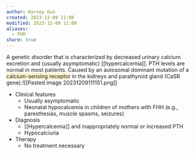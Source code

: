 ```yaml
---
author: Harvey Guo
created: 2023-12-09 11:08
modified: 2023-12-09 11:08
aliases:
  - FHH
share: true
---
```

A genetic disorder that is characterized by decreased urinary calcium excretion and (usually asymptomatic) [[hypercalcemia]]. PTH levels are normal in most patients. Caused by an autosomal dominant mutation of a <span style="background:rgba(240, 200, 0, 0.2)">calcium-sensing receptor</span> in the kidneys and parathyroid gland (CaSR gene).![[Pasted image 20231209111151.png]]
- Clinical features
	- Usually asymptomatic
	- Neonatal hypocalcemia in children of mothers with FHH (e.g., paresthesias, muscle spasms, seizures)
- Diagnosis
	- [[Hypercalcemia]] and inappropriately normal or increased PTH
	- Hypocalciuria
- Therapy
	- No treatment necessary
